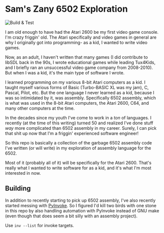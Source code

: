# Sam's Zany 6502 Exploration

![Build & Test](https://github.com/criswell/6502hacking/actions/workflows/test.yml/badge.svg)

I am old enough to have had the Atari 2600 be my first video game console. I'm
crazy friggin' old. The Atari specifically and video games in general are why I
originally got into programming- as a kid, I wanted to write video games.

Now, as an adult, I haven't written that many games (I did contribute to libSDL
back in the 90s, I wrote educational games while leading Tux4Kids, and I briefly
ran an unsuccessful video game company from 2008-2010). But when I was a kid,
it's the main type of software I wrote.

I learned programming on my various 8-bit Atari computers as a kid. I taught
myself various forms of Basic (Turbo-BASIC XL was my jam), C, Pascal, Pilot, etc.
But the one language I never learned as a kid, because I was so intimidated by
it, was assembly. Specifically 6502 assembly, which is what was used in the
8-bit Atari computers, the Atari 2600, C64, and many other computers at the
time.

In the decades since my youth I've come to work in a _ton_ of languages. I
recently (at the time of this writing) turned 50 and realized I've done stuff
_way_ more complicated than 6502 assembly in my career. Surely, I can pick that
shit up now that I'm a friggin' experienced software engineer!

So this repo is basically a collection of the garbage 6502 assembly code I've
written (or will write) in my exploration of assembly language for the 6502.

Most of it (probably all of it) will be specifically for the Atari 2600. That's
really what I wanted to write software for as a kid, and it's what I'm most
interested in now.

## Building

In addition to recently starting to pick up 6502 assembly, I've also recently
started messing with [PyInvoke](https://pyinvoke.org/). So I figured I'd kill
two birds with one stone in this repo by also handling automation with PyInvoke
instead of GNU make (even though that does seem a bit silly with an assembly
project).

Use `inv --list` for invoke targets.
